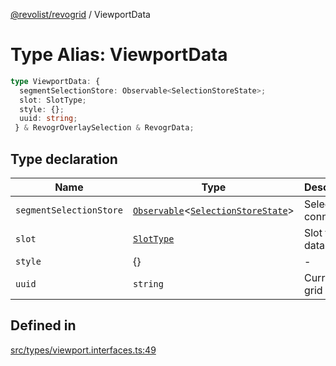 [@revolist/revogrid](README.md) / ViewportData

# Type Alias: ViewportData

```ts
type ViewportData: {
  segmentSelectionStore: Observable<SelectionStoreState>;
  slot: SlotType;
  style: {};
  uuid: string;
 } & RevogrOverlaySelection & RevogrData;
```

## Type declaration

| Name | Type | Description | Defined in |
| ------ | ------ | ------ | ------ |
| `segmentSelectionStore` | [`Observable`](TypeAlias.Observable.md)\<[`SelectionStoreState`](TypeAlias.SelectionStoreState.md)\> | Selection connection | [src/types/viewport.interfaces.ts:51](https://github.com/revolist/revogrid/blob/74012ec30398bf39d0acc929bd7f7963856aba4e/src/types/viewport.interfaces.ts#L51) |
| `slot` | [`SlotType`](TypeAlias.SlotType.md) | Slot to put data | [src/types/viewport.interfaces.ts:54](https://github.com/revolist/revogrid/blob/74012ec30398bf39d0acc929bd7f7963856aba4e/src/types/viewport.interfaces.ts#L54) |
| `style` | \{\} | - | [src/types/viewport.interfaces.ts:58](https://github.com/revolist/revogrid/blob/74012ec30398bf39d0acc929bd7f7963856aba4e/src/types/viewport.interfaces.ts#L58) |
| `uuid` | `string` | Current grid uniq Id | [src/types/viewport.interfaces.ts:57](https://github.com/revolist/revogrid/blob/74012ec30398bf39d0acc929bd7f7963856aba4e/src/types/viewport.interfaces.ts#L57) |

## Defined in

[src/types/viewport.interfaces.ts:49](https://github.com/revolist/revogrid/blob/74012ec30398bf39d0acc929bd7f7963856aba4e/src/types/viewport.interfaces.ts#L49)
